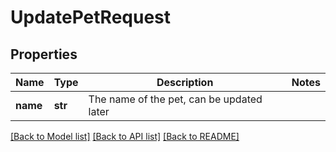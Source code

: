 # UpdatePetRequest

## Properties
Name | Type | Description | Notes
------------ | ------------- | ------------- | -------------
**name** | **str** | The name of the pet, can be updated later | 

[[Back to Model list]](../README.md#documentation-for-models) [[Back to API list]](../README.md#documentation-for-api-endpoints) [[Back to README]](../README.md)


